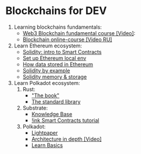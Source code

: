 # Blockchains for DEV

1. Learning blockchains fundamentals:
    - [Web3 Blockchain fundamental course [Video]](https://www.youtube.com/playlist?list=PLxVihxZC42nF_MCN9PTvZMIifRjx9cZ2J):
    - [Blockchain online-course [Video RU]](https://www.youtube.com/playlist?list=PLhZQuknA7yUBt82ow8rEfw_G8tNZjt3qB)
2. Learn Ethereum ecosystem:
    - [Solidity: intro to Smart Contracts](https://docs.soliditylang.org/en/v0.4.24/introduction-to-smart-contracts.html)
    - [Set up Ethereum local env](https://medium.com/blockchain-developer/setting-up-a-professional-development-environment-for-ethereum-smart-contracts-development-77399a20f878)
    - [How data stored in Ethereum](https://medium.com/hackernoon/getting-deep-into-ethereum-how-data-is-stored-in-ethereum-e3f669d96033)
    - [Solidity by example](https://docs.soliditylang.org/en/v0.8.3/solidity-by-example.html#)
    - [Solidity memory & storage](https://medium.com/coinmonks/what-the-hack-is-memory-and-storage-in-solidity-6b9e62577305)
3. Learn Polkadot ecosystem:
    1. Rust:
        - ["The book"](https://doc.rust-lang.org/book)
        - [The standard library](https://doc.rust-lang.org/std/index.html)
    2. Substrate:
        - [Knowledge Base](https://substrate.dev/docs/en/)
        - [!ink Smart Contracts tutorial](https://substrate.dev/substrate-contracts-workshop/#/0/introduction)
    3. Polkadot:
        - [Lightpaper](https://polkadot.network/Polkadot-lightpaper.pdf)
        - [Architecture in depth [Video]](https://youtu.be/xBfC6uTjvbM)
        - [Learn Basics](https://wiki.polkadot.network/docs/en/learn-launch)